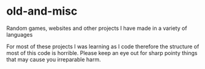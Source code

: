 old-and-misc
============

Random games, websites and other projects I have made in a variety of languages

For most of these projects I was learning as I code therefore the structure of most of this code is horrible. Please keep an eye out for sharp pointy things that may cause you irreparable harm.